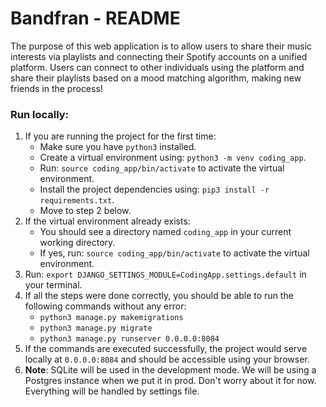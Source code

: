# Bandfran - README

The purpose of this web application is to allow users to share their music interests via playlists and connecting their Spotify accounts on a unified platform. Users can connect to other individuals using the platform and share their playlists based on a mood matching algorithm, making new friends in the process! 

### Run locally:
1. If you are running the project for the first time:
    - Make sure you have ```python3``` installed.
    - Create a virtual environment using: ```python3 -m venv coding_app```.
    - Run: ```source coding_app/bin/activate``` to activate the virtual environment.
    - Install the project dependencies using: ```pip3 install -r requirements.txt```.
    - Move to step 2 below.
1. If the virtual environment already exists:
    - You should see a directory named ```coding_app``` in your current working directory.
    - If yes, run: ```source coding_app/bin/activate``` to activate the virtual environment.
2. Run: ```export DJANGO_SETTINGS_MODULE=CodingApp.settings.default``` in your terminal.
3. If all the steps were done correctly, you should be able to run the following commands without any error:
    - ```python3 manage.py makemigrations```
    - ```python3 manage.py migrate```
    - ```python3 manage.py runserver 0.0.0.0:8084```
4. If the commands are executed successfully, the project would serve locally at ```0.0.0.0:8084``` and should be accessible using your browser.
5. <b>Note</b>: SQLite will be used in the development mode. We will be using a Postgres instance when we put it in prod. Don't worry about it for now. Everything will be handled by settings file.
